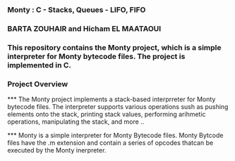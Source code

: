 ### Monty : C - Stacks, Queues - LIFO, FIFO

### BARTA ZOUHAIR and Hicham EL MAATAOUI

### This repository contains the Monty project, which is a simple interpreter for Monty bytecode files. The project is implemented in C.

### Project Overview

*** The Monty project implements a stack-based interprreter for Monty bytecode files. The interpreter supports various operations sush as pushing elements onto the stack, printing stack values, performing arihmetic operations, manipulating the stack, and more ..

*** Monty is a simple interpreter for Monty Bytecode files. Monty Bytcode files have the .m extension and contain a series of opcodes thatcan be executed by the Monty inerpreter.
